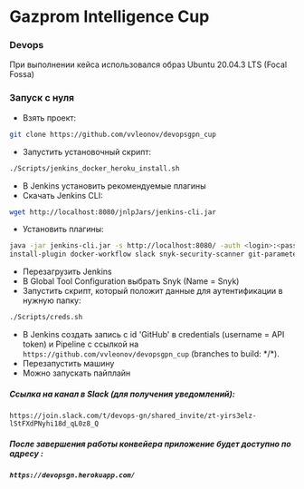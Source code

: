 # Gazprom Intelligence Cup
### Devops

При выполнении кейса использовался образ Ubuntu 20.04.3 LTS (Focal Fossa)

### Запуск с нуля

- Взять проект:
```sh
git clone https://github.com/vvleonov/devopsgpn_cup
```
- Запустить установочный скрипт:
```sh
./Scripts/jenkins_docker_heroku_install.sh
```
- В Jenkins установить рекомендуемые плагины
- Скачать Jenkins CLI:
```sh
wget http://localhost:8080/jnlpJars/jenkins-cli.jar
```
- Установить плагины:
```sh
java -jar jenkins-cli.jar -s http://localhost:8080/ -auth <login>:<password> \
install-plugin docker-workflow slack snyk-security-scanner git-parameter
```
- Перезагрузить Jenkins
- В Global Tool Configuration выбрать Snyk (Name = Snyk)
- Запустить скрипт, который положит данные для аутентификации в нужную папку:
```sh
./Scripts/creds.sh
```
- В Jenkins создать запись с id 'GitHub' в credentials (username = API token) и Pipeline с ссылкой на `https://github.com/vvleonov/devopsgpn_cup` (branches to build: \*/\*).
- Перезапустить машину
- Можно запускать пайплайн
##### Ссылка на канал в Slack (для получения уведомлений):
`https://join.slack.com/t/devops-gn/shared_invite/zt-yirs3elz-lStFXdPNyhi18d_qL0z8_Q`
##### После завершения работы конвейера приложение будет доступно по адресу :
##### `https://devopsgn.herokuapp.com/`
